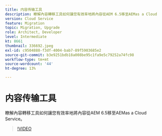 ```yaml
---
title: 内容传输工具
description: 瞭解內容轉移工具如何讓您有效率地將內容從AEM 6.5移至AEMas a Cloud Service。
version: Cloud Service
feature: Migration
topic: Migration, Upgrade
role: Architect, Developer
level: Intermediate
kt: 8661
thumbnail: 336692.jpeg
exl-id: c9504888-f3df-4004-bab7-89f5903685e2
source-git-commit: b3e9251bdb18a008be95c1fa9e5c79252a74fc98
workflow-type: tm+mt
source-wordcount: '44'
ht-degree: 13%

---
```


# 内容传输工具

瞭解內容轉移工具如何讓您有效率地將內容從AEM 6.5移至AEMas a Cloud Service。

>[!VIDEO](https://video.tv.adobe.com/v/336692?quality=12&learn=on)
